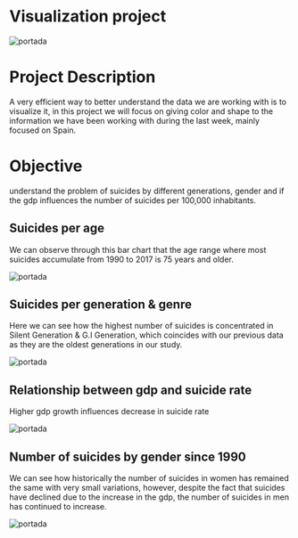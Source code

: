 # Visualization project

![portada](https://github.com/Manuelzerpadl/Proyecto-Viz/blob/a7118a75d012f49c547c11c596f5fd84206bd108/Img/manipulacion-de-data-con-pandas.jpeg)

# Project Description

A very efficient way to better understand the data we are working with is to visualize it, in this project we will focus on giving color and shape to the information we have been working with during the last week, mainly focused on Spain.

# Objective

understand the problem of suicides by different generations, gender and if the gdp influences the number of suicides per 100,000 inhabitants.

## Suicides per age

We can observe through this bar chart that the age range where most suicides accumulate from 1990 to 2017 is 75 years and older. 

![portada](https://github.com/Manuelzerpadl/Proyecto-Viz/blob/4d5a320761bb0655c9645a639a90f46c8807b7a9/Img/suicidesper100k.png)


## Suicides per generation & genre

Here we can see how the highest number of suicides is concentrated in Silent Generation & G.I Generation, which coincides with our previous data as they are the oldest generations in our study.

![portada](https://github.com/Manuelzerpadl/Proyecto-Viz/blob/4d5a320761bb0655c9645a639a90f46c8807b7a9/Img/suicidespergeneration.png)

## Relationship between gdp and suicide rate

Higher gdp growth influences decrease in suicide rate

![portada](https://github.com/Manuelzerpadl/Proyecto-Viz/blob/4d5a320761bb0655c9645a639a90f46c8807b7a9/Img/suicidesrates.png)

## Number of suicides by gender since 1990

We can see how historically the number of suicides in women has remained the same with very small variations, however, despite the fact that suicides have declined due to the increase in the gdp, the number of suicides in men has continued to increase.

![portada](https://github.com/Manuelzerpadl/Proyecto-Viz/blob/4d5a320761bb0655c9645a639a90f46c8807b7a9/Img/suicidesperyeargenre.png)
